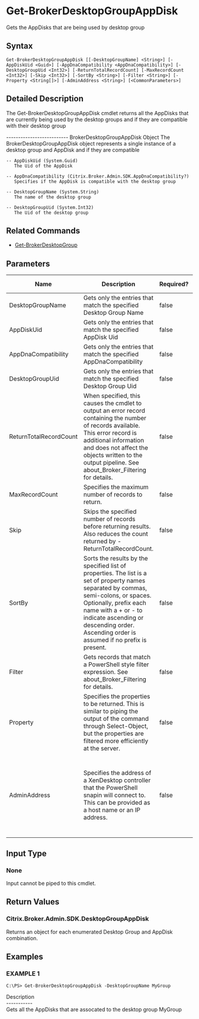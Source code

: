 ﻿# Get-BrokerDesktopGroupAppDisk

   Gets the AppDisks that are being used by desktop group

## Syntax
```
Get-BrokerDesktopGroupAppDisk [[-DesktopGroupName] <String>] [-AppDiskUid <Guid>] [-AppDnaCompatibility <AppDnaCompatibility>] [-DesktopGroupUid <Int32>] [-ReturnTotalRecordCount] [-MaxRecordCount <Int32>] [-Skip <Int32>] [-SortBy <String>] [-Filter <String>] [-Property <String[]>] [-AdminAddress <String>] [<CommonParameters>]
```

## Detailed Description
   The Get-BrokerDesktopGroupAppDisk cmdlet returns all the AppDisks that are currently being used by the desktop groups and if they are compatible with their desktop group


-------------------------- BrokerDesktopGroupAppDisk Object
The BrokerDesktopGroupAppDisk object represents a single instance of a desktop group and AppDisk and if they are compatible

    -- AppDiskUid (System.Guid)
       The Uid of the AppDisk

    -- AppDnaCompatibility (Citrix.Broker.Admin.SDK.AppDnaCompatibility?)
       Specifies if the AppDisk is compatible with the desktop group

    -- DesktopGroupName (System.String)
       The name of the desktop group

    -- DesktopGroupUid (System.Int32)
       The Uid of the desktop group

## Related Commands
  * [Get-BrokerDesktopGroup](Get-BrokerDesktopGroup.html)
## Parameters

| Name   | Description | Required? | Pipeline Input | Default Value |
| --- | --- | --- | --- | --- |
| DesktopGroupName | Gets only the entries that match the specified Desktop Group Name | false | false |  |
| AppDiskUid | Gets only the entries that match the specified AppDisk Uid | false | false |  |
| AppDnaCompatibility | Gets only the entries that match the specified AppDnaCompatibility | false | false |  |
| DesktopGroupUid | Gets only the entries that match the specified Desktop Group Uid | false | false |  |
| ReturnTotalRecordCount | When specified, this causes the cmdlet to output an error record containing the number of records available. This error record is additional information and does not affect the objects written to the output pipeline. See about_Broker_Filtering for details. | false | false | False |
| MaxRecordCount | Specifies the maximum number of records to return. | false | false | 250 |
| Skip | Skips the specified number of records before returning results. Also reduces the count returned by -ReturnTotalRecordCount. | false | false | 0 |
| SortBy | Sorts the results by the specified list of properties. The list is a set of property names separated by commas, semi-colons, or spaces. Optionally, prefix each name with a + or - to indicate ascending or descending order. Ascending order is assumed if no prefix is present. | false | false | The default sort order is by name or unique identifier. |
| Filter | Gets records that match a PowerShell style filter expression. See about_Broker_Filtering for details. | false | false |  |
| Property | Specifies the properties to be returned. This is similar to piping the output of the command through Select-Object, but the properties are filtered more efficiently at the server. | false | false |  |
| AdminAddress | Specifies the address of a XenDesktop controller that the PowerShell snapin will connect to. This can be provided as a host name or an IP address. | false | false | Localhost. Once a value is provided by any cmdlet, this value will become the default. |

## Input Type
### None
   Input cannot be piped to this cmdlet.
## Return Values
### Citrix.Broker.Admin.SDK.DesktopGroupAppDisk
   Returns an object for each enumerated Desktop Group and AppDisk combination.
## Examples

### EXAMPLE 1
```
C:\PS> Get-BrokerDesktopGroupAppDisk -DesktopGroupName MyGroup
```
   Description<br>-----------<br>Gets all the AppDisks that are assocated to the desktop group MyGroup
